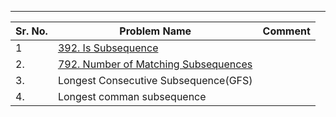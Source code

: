 
---

| Sr. No. | Problem Name                                                                                           | Comment |
| ------- | ------------------------------------------------------------------------------------------------------ | ------- |
| 1       | [392. Is Subsequence](https://leetcode.com/problems/is-subsequence/)                                   |         |
| 2.      | [792. Number of Matching Subsequences](https://leetcode.com/problems/number-of-matching-subsequences/) |         |
| 3.      | Longest Consecutive Subsequence(GFS)                                                                   |         |
| 4.      | Longest comman subsequence                                                                             |         |



